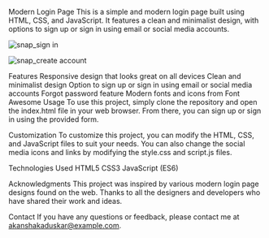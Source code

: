 Modern Login Page
This is a simple and modern login page built using HTML, CSS, and JavaScript. It features a clean and minimalist design, with options to sign up or sign in using email or social media accounts.

![snap_sign in](https://github.com/akanshakaduskar/Modern-Login-Page/assets/156501496/6e678f7d-eae4-4e3a-a6cb-b43ae4a6cffc)

![snap_create account](https://github.com/akanshakaduskar/Modern-Login-Page/assets/156501496/53080291-6609-41ca-9319-033f427c361f)

Features
Responsive design that looks great on all devices
Clean and minimalist design
Option to sign up or sign in using email or social media accounts
Forgot password feature
Modern fonts and icons from Font Awesome
Usage
To use this project, simply clone the repository and open the index.html file in your web browser. From there, you can sign up or sign in using the provided form.

Customization
To customize this project, you can modify the HTML, CSS, and JavaScript files to suit your needs. You can also change the social media icons and links by modifying the style.css and script.js files.

Technologies Used
HTML5
CSS3
JavaScript (ES6)

Acknowledgments
This project was inspired by various modern login page designs found on the web. Thanks to all the designers and developers who have shared their work and ideas.

Contact
If you have any questions or feedback, please contact me at akanshakaduskar@example.com.
